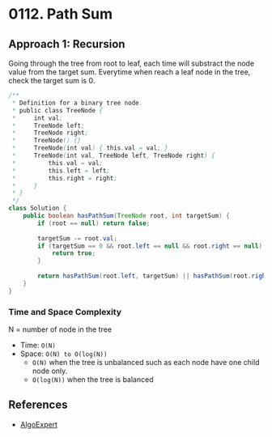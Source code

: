 # 0112. Path Sum

## Approach 1: Recursion
Going through the tree from root to leaf, each time will substract the node value from the target sum. Everytime when reach a leaf node in the tree, check the target sum is 0.

```Java
/**
 * Definition for a binary tree node.
 * public class TreeNode {
 *     int val;
 *     TreeNode left;
 *     TreeNode right;
 *     TreeNode() {}
 *     TreeNode(int val) { this.val = val; }
 *     TreeNode(int val, TreeNode left, TreeNode right) {
 *         this.val = val;
 *         this.left = left;
 *         this.right = right;
 *     }
 * }
 */
class Solution {
    public boolean hasPathSum(TreeNode root, int targetSum) {
        if (root == null) return false;
        
        targetSum -= root.val;
        if (targetSum == 0 && root.left == null && root.right == null) {
            return true;
        }
        
        return hasPathSum(root.left, targetSum) || hasPathSum(root.right, targetSum);
    }
}
```

### Time and Space Complexity

N = number of node in the tree
- Time: `O(N)`
- Space: `O(N) to O(log(N))`
	- `O(N)` when the tree is unbalanced such as each node have one child node only.
	- `O(log(N))` when the tree is balanced

## References
- [AlgoExpert](https://www.algoexpert.io/questions/Branch%20Sums)